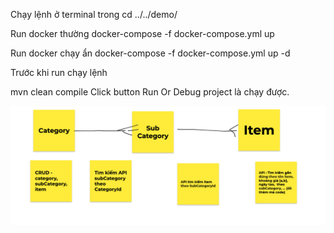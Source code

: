 Chạy lệnh ở terminal trong 
cd ../../demo/

Run docker thường
docker-compose -f docker-compose.yml up

Run docker chạy ẩn
docker-compose -f docker-compose.yml up -d

Trước khi run chạy lệnh

mvn clean compile
Click button Run Or Debug project là chạy được.

![](docs/images/one-to-many.png)
